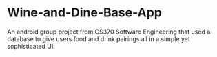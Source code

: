 # Wine-and-Dine-Base-App
An android group project from CS370 Software Engineering that used a database to give users food and drink pairings all in a simple yet sophisticated UI.
